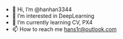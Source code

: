 - 👋 Hi, I’m @hanhan3344
- 👀 I’m interested in DeepLearning
- 🌱 I’m currently learning CV, PX4
- 📫 How to reach me hans1r@outlook.com

<!---
hanhan3344/hanhan3344 is a ✨ special ✨ repository because its `README.md` (this file) appears on your GitHub profile.
You can click the Preview link to take a look at your changes.
--->
